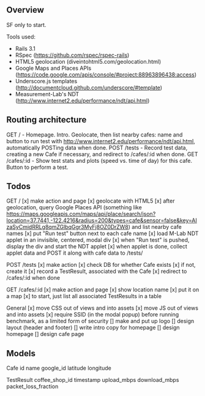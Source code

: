 Overview
--------

SF only to start.

Tools used:

- Rails 3.1
- RSpec (https://github.com/rspec/rspec-rails)
- HTML5 geolocation (diveintohtml5.com/geolocation.html)
- Google Maps and Places APIs (https://code.google.com/apis/console/#project:88963896438:access)
- Underscore.js templates (http://documentcloud.github.com/underscore/#template)
- Measurement-Lab's NDT (http://www.internet2.edu/performance/ndt/api.html)


Routing architecture
--------------------

GET  / - Homepage. Intro. Geolocate, then list nearby cafes: name and button to run test with http://www.internet2.edu/performance/ndt/api.html, automatically POSTing data when done.
POST /tests - Record test data, creating a new Cafe if necessary, and redirect to /cafes/:id when done.
GET  /cafes/:id - Show test stats and plots (speed vs. time of day) for this cafe. Button to perform a test.


Todos
-----

GET /
[x] make action and page
[x] geolocate with HTML5
[x] after geolocation, query Google Places API (something like https://maps.googleapis.com/maps/api/place/search/json?location=37.7441,-122.4216&radius=200&types=cafe&sensor=false&key=AIzaSyCmidRRLg8qmZGlbqGgr3MyFj8OZ0DrZW8) and list nearby cafe names
[x] put "Run test" button next to each cafe name
[x] load M-Lab NDT applet in an invisible, centered, modal div
[x] when "Run test" is pushed, display the div and start the NDT applet
[x] when applet is done, collect applet data and POST it along with cafe data to /tests/

POST /tests
[x] make action
[x] check DB for whether Cafe exists
  [x] if not, create it
[x] record a TestResult, associated with the Cafe
[x] redirect to /cafes/:id when done

GET /cafes/:id
[x] make action and page
[x] show location name
[x] put it on a map
[x] to start, just list all associated TestResults in a table

General
[x] move CSS out of views and into assets
[x] move JS out of views and into assets
[x] require SSID (in the modal popup) before running benchmark, as a limited form of security
[] make and put up logo
[] design layout (header and footer)
[] write intro copy for homepage
[] design homepage
[] design cafe page


Models
------

Cafe
id
name
google_id
latitude
longitude

TestResult
coffee_shop_id
timestamp
upload_mbps
download_mbps
packet_loss_fraction